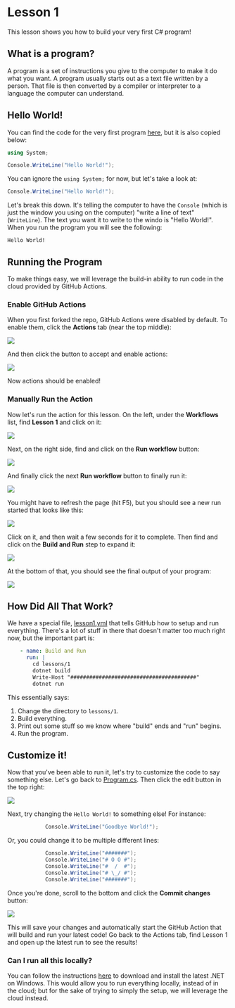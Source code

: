 # Lesson 1

This lesson shows you how to build your very first C# program!

## What is a program?

A program is a set of instructions you give to the computer to make it do what
you want. A program usually starts out as a text file written by a person. That
file is then converted by a compiler or interpreter to a language the computer
can understand.

## Hello World!

You can find the code for the very first program [here](Program.cs), but it is
also copied below:

```C#
using System;

Console.WriteLine("Hello World!");
```

You can ignore the `using System;` for now, but let's take a look at:

```C#
Console.WriteLine("Hello World!");
```

Let's break this down. It's telling the computer to have the `Console` (which is
just the window you using on the computer) "write a line of text" (`WriteLine`).
The text you want it to write to the windo is "Hello World!". When you run the
program you will see the following:

```
Hello World!
```

## Running the Program

To make things easy, we will leverage the build-in ability to run code in the
cloud provided by GitHub Actions.

### Enable GitHub Actions

When you first forked the repo, GitHub Actions were disabled by default. To
enable them, click the **Actions** tab (near the top middle):

![](../../.images/actions.png)

And then click the button to accept and enable actions:

![](../../.images/actions_accept.png)

Now actions should be enabled!

### Manually Run the Action

Now let's run the action for this lesson. On the left, under the **Workflows**
list, find **Lesson 1** and click on it:

![](../../.images/lesson1_workflow.png)

Next, on the right side, find and click on the **Run workflow** button:

![](../../.images/lesson1_workflow_run.png)

And finally click the next **Run workflow** button to finally run it:

![](../../.images/lesson1_workflow_run2.png)

You might have to refresh the page (hit F5), but you should see a new run started
that looks like this:

![](../../.images/lesson1_workflow_running.png)

Click on it, and then wait a few seconds for it to complete. Then find and click
on the **Build and Run** step to expand it:

![](../../.images/lesson1_workflow_buildrun.png)

At the bottom of that, you should see the final output of your program:

![](../../.images/lesson1_workflow_result.png)

## How Did All That Work?

We have a special file, [lesson1.yml](../../.github/workflows/lesson1.yml) that
tells GitHub how to setup and run everything. There's a lot of stuff in there
that doesn't matter too much right now, but the important part is:

```yml
    - name: Build and Run
      run: |
        cd lessons/1
        dotnet build
        Write-Host "########################################"
        dotnet run
```

This essentially says:

 1. Change the directory to `lessons/1`.
 2. Build everything.
 3. Print out some stuff so we know where "build" ends and "run" begins.
 4. Run the program.

## Customize it!

Now that you've been able to run it, let's try to customize the code to say
something else. Let's go back to [Program.cs](Program.cs). Then click the edit
button in the top right:

![](../../.images/edit.png)

Next, try changing the `Hello World!` to something else! For instance:

```C#
            Console.WriteLine("Goodbye World!");
```

Or, you could change it to be multiple different lines:

```C#
            Console.WriteLine("#######");
            Console.WriteLine("# O O #");
            Console.WriteLine("#  /  #");
            Console.WriteLine("# \_/ #");
            Console.WriteLine("#######");
```

Once you're done, scroll to the bottom and click the **Commit changes** button:

![](../../.images/commit.png)

This will save your changes and automatically start the GitHub Action that will
build and run your latest code! Go back to the Actions tab, find Lesson 1 and
open up the latest run to see the results!

### Can I run all this locally?

You can follow the instructions [here](https://docs.microsoft.com/en-us/dotnet/core/install/windows?tabs=net60) to download and install the latest .NET on Windows. This would allow
you to run everything locally, instead of in the cloud; but for the sake of trying
to simply the setup, we will leverage the cloud instead.
